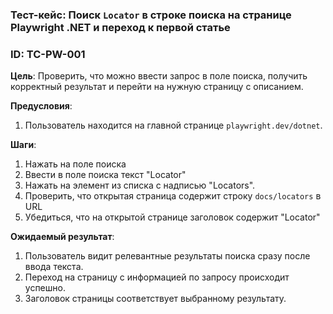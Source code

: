 ### Тест-кейс: Поиск `Locator` в строке поиска на странице Playwright .NET и переход к первой статье
### ID: TC-PW-001

**Цель**: Проверить, что можно ввести запрос в поле поиска, получить корректный результат и перейти на нужную страницу с описанием.

**Предусловия**:
1. Пользователь находится на главной странице `playwright.dev/dotnet`.

**Шаги**:
1. Нажать на поле поиска
2. Ввести в поле поиска текст "Locator"
3. Нажать на элемент из списка с надписью "Locators".
4. Проверить, что открытая страница содержит строку `docs/locators` в URL
5. Убедиться, что на открытой странице заголовок содержит "Locator"	

**Ожидаемый результат**:
1. Пользователь видит релевантные результаты поиска сразу после ввода текста.
2. Переход на страницу с информацией по запросу происходит успешно.
3. Заголовок страницы соответствует выбранному результату.
